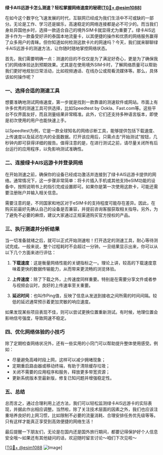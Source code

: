**绿卡AIS远游卡怎么测速？轻松掌握网络速度的秘密[[TG💪+ @esim1088](https://t.me/s/esim1088)]**

在如今这个数字化飞速发展的时代，互联网已经成为我们生活中不可或缺的一部分。无论是工作、学习还是娱乐，高速稳定的网络连接都是必不可少的。而当我们身处异国他乡时，选择一款适合自己的境外SIM卡就显得尤为重要了。绿卡AIS远游卡作为一款备受好评的泰国本地流量卡，以其便捷的操作和优质的网络服务赢得了众多用户的青睐。但你知道如何检测这款卡片的网速吗？今天，我们就来聊聊绿卡AIS远游卡的测速方法，让你随时随地掌控网络状态。

首先，我们需要明确一点：测速的目的不仅仅是为了满足好奇心，更是为了确保我们的网络体验达到预期效果。尤其是在使用境外SIM卡时，了解网络质量可以帮助我们更好地规划日常活动，比如视频通话、在线办公或观看流媒体等。那么，具体该如何操作呢？

### 一、选择合适的测速工具

想要准确地测试网络速度，第一步就是找到一款靠谱的测速软件或网站。市面上有许多优秀的测速工具可供选择，比如Speedtest by Ookla、Fast.com等。这些平台不仅界面友好，而且测量结果非常精准。此外，它们还支持多种语言版本，即使是初次使用的用户也能快速上手。

以Speedtest为例，它是一款全球知名的网络诊断工具，能够提供包括下载速度、上传速度以及延迟在内的全面数据。打开该应用后，只需点击“开始测试”按钮，几秒钟内即可获得详细的报告。值得注意的是，在进行测试之前，请尽量关闭所有后台运行的应用程序，以免影响测试准确性。

### 二、连接绿卡AIS远游卡并登录网络

在开始测速之前，确保你的设备已经成功激活并连接到了绿卡AIS远游卡提供的网络。通常情况下，这一步骤非常简单：将卡片插入手机或其他支持eSIM功能的设备中，按照说明书上的指引完成设置即可。如果你是第一次使用这款卡，可能还需要注册账户并输入相关信息。

需要注意的是，不同国家和地区对于eSIM卡的支持程度可能存在差异。因此，在购买前最好先确认自己的设备是否兼容，并提前咨询客服获取相关指导。另外，为了避免不必要的麻烦，建议大家通过正规渠道购买官方授权的产品。

### 三、执行测速并分析结果

当一切准备就绪之后，就可以正式开始测速啦！打开选定的测速工具，耐心等待测试完成。一般来说，整个过程耗时不会超过一分钟。一旦结果显示出来，你可以从以下几个方面来进行评估：

1. **下载速度**：这是衡量网络性能的关键指标之一。理论上讲，较高的下载速度意味着更快的数据传输能力，从而带来更流畅的浏览体验。
   
2. **上传速度**：除了下载之外，上传速度同样重要。特别是在需要分享文件或者参与视频会议时，良好的上传速率至关重要。

3. **延迟时间**：也叫作Ping值，反映了信息从发送到接收之间所需的时间间隔。较低的延迟通常预示着更加灵敏的响应速度。

如果发现某些项目表现不佳，则可以尝试更换位置重新测试。有时候，地理位置会影响信号强度，导致网速不稳定。

### 四、优化网络体验的小技巧

除了定期检查网络状况外，还有一些实用的小窍门可以帮助提升整体使用感受。例如：

- 尽量避免高峰时段上网，这样可以减少拥堵现象；
- 定期重启路由器或移动终端，有助于清除缓存垃圾；
- 关闭不需要的应用程序和服务，释放更多带宽资源；
- 更新系统版本至最新版，修复已知问题并增强稳定性。

### 五、总结

总而言之，通过合理利用上述方法，我们可以轻松监测绿卡AIS远游卡的实际表现，并据此作出相应调整。当然啦，除了关注技术层面的因素之外，我们也应该注重培养良好的上网习惯，比如限制不必要的流量消耗、合理安排任务优先级等等。只有这样才能真正享受到高效便捷的网络生活！

最后提醒一下朋友们，无论是在国内还是国外旅行期间，都要记得保护好个人信息安全哦～如果还有其他疑问的话，欢迎随时留言讨论～咱们下次见啦～

[[TG💪+ @esim1088](https://t.me/s/esim1088) ![Image](https://i.postimg.cc/4NQfJmqS/Snipaste-2025-05-13-00-14-12.png)]